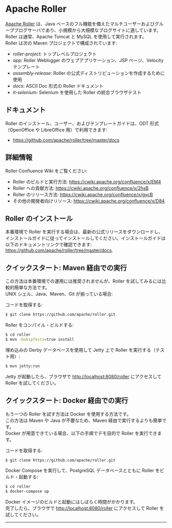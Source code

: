 # Apache Roller

[Apache Roller](http://roller.apache.org) は、Java ベースのフル機能を備えたマルチユーザーおよびグループブログサーバであり、小規模から大規模なブログサイトに適しています。  
Roller は通常、Apache Tomcat と MySQL を使用して実行されます。  
Roller は次の Maven プロジェクトで構成されています:

* _roller-project_:         トップレベルプロジェクト
* _app_:                    Roller Weblogger のウェブアプリケーション、JSP ページ、Velocity テンプレート
* _assembly-release_:       Roller の公式ディストリビューションを作成するために使用
* _docs_:                   ASCII Doc 形式の Roller ドキュメント
* _it-selenium_:            Selenium を使用した Roller の統合ブラウザテスト

## ドキュメント

Roller のインストール、ユーザー、およびテンプレートガイドは、ODT 形式（OpenOffice や LibreOffice 用）で利用できます:

* <https://github.com/apache/roller/tree/master/docs>

## 詳細情報

Roller Confluence Wiki をご覧ください:

* Roller のビルドと実行方法: <https://cwiki.apache.org/confluence/x/EM4>
* Roller への貢献方法: <https://cwiki.apache.org/confluence/x/2hsB>
* Roller のリリース方法: <https://cwiki.apache.org/confluence/x/gycB>
* その他の開発者向けリソース: <https://cwiki.apache.org/confluence/x/D84>

## Roller のインストール 

本番環境で Roller を実行する場合は、最新の公式リリースをダウンロードし、インストールガイドに従ってインストールしてください。インストールガイドは以下のドキュメントリンクで確認できます: <https://github.com/apache/roller/tree/master/docs>.

## クイックスタート: Maven 経由での実行

この方法は本番環境での運用には推奨されませんが、Roller を試してみるには比較的簡単な方法です。  
UNIX シェル、Java、Maven、Git が揃っている場合:

コードを取得する:

```bash
$ git clone https://github.com/apache/roller.git
```

Roller をコンパイル・ビルドする:

```bash
$ cd roller
$ mvn -DskipTests=true install
```

埋め込みの Derby データベースを使用して Jetty 上で Roller を実行する（テスト用）:

```bash
$ mvn jetty:run
```

Jetty が起動したら、ブラウザで <http://localhost:8080/roller> にアクセスして Roller を試してください。

## クイックスタート: Docker 経由での実行

もう一つの Roller を試す方法は Docker を使用する方法です。  
この方法は Maven や Java が不要なため、Maven 経由で実行するよりも簡単です。  
Docker が用意できている場合、以下の手順でデモ目的で Roller を実行できます。

コードを取得する:

```bash
$ git clone https://github.com/apache/roller.git
```

Docker Compose を実行して、PostgreSQL データベースとともに Roller をビルド・起動する:

```bash
$ cd roller
$ docker-compose up
```
    
Docker イメージのビルドと起動にはしばらく時間がかかります。  
完了したら、ブラウザで <http://localhost:8080/roller> にアクセスして Roller を試してください。

---
